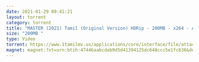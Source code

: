 ```yaml
---
date: 2021-01-29 09:41:21
layout: torrent
category: torrent
title: "MASTER (2021) Tamil (Original Version) HDRip - 200MB - x264 - AAC - ESub :"
size: "200MB "
type: Video
torrent: https://www.1tamilmv.us/applications/core/interface/file/attachment.php?id=72267
magnet: magnet:?xt=urn:btih:47446aabcdab9d5d41394125dc648ccc5e1fc636&dn=www.1TamilMV.us%20-%20MASTER%20(2021)%20Tamil%20(UNCENSORED%20HDRip%20-%20200MB%20-%20x264%20-%20AAC%20-%20ESub.mkv&tr=udp%3a%2f%2fp4p.arenabg.com%3a1337%2fannounce&tr=http%3a%2f%2fpow7.com%3a80%2fannounce&tr=udp%3a%2f%2ftracker.tiny-vps.com%3a6969%2fannounce&tr=http%3a%2f%2ftracker2.itzmx.com%3a6961%2fannounce&tr=udp%3a%2f%2f151.80.120.114%3a2710%2fannounce&tr=udp%3a%2f%2f9.rarbg.com%3a2790%2fannounce&tr=udp%3a%2f%2f9.rarbg.to%3a2740%2fannounce&tr=udp%3a%2f%2fopen.stealth.si%3a80%2fannounce&tr=udp%3a%2f%2ftracker.leechers-paradise.org%3a6969%2fannounce&tr=udp%3a%2f%2ftracker.opentrackr.org%3a1337%2fannounce&tr=http%3a%2f%2ft.nyaatracker.com%3a80%2fannounce
---
```


